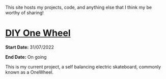 This site hosts my projects, code, and anything else that I think my be worthy of sharing!

# [DIY One Wheel](/_pages/SBS.md)

**Start Date:** 31/07/2022

**End Date:** On going

This is my current project, a self balancing electric skateboard, commonly known as a OneWheel. 
